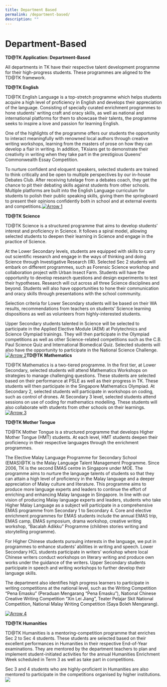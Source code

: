 ```yaml
---
title: Department Based
permalink: /department-based/
description: ""
---
```

# Department-Based

**TD@TK Application: Department-Based**

All departments in TK have their respective talent development programme for their high-progress students. These programmes are aligned to the TD@TK framework.

**TD@TK English**

TD@TK English Language is a top-stretch programme which helps students acquire a high level of proficiency in English and develops their appreciation of the language. Consisting of specially curated enrichment programmes to hone students’ writing craft and oracy skills, as well as national and international platforms for them to showcase their talents, the programme seeks to inspire a love and passion for learning English.

One of the highlights of the programme offers our students the opportunity to interact meaningfully with renowned local authors through creative writing workshops, learning from the masters of prose on how they can develop a flair in writing. In addition, TKsians get to demonstrate their creativity in writing when they take part in the prestigious Queens’ Commonwealth Essay Competition.

To nurture confident and eloquent speakers, selected students are trained to think critically and be open to multiple perspectives by our in-house Debates Club. After receiving tutelage from a debates coach, they get the chance to pit their debating skills against students from other schools. Multiple platforms are built into the English Language curriculum for students to polish their public speaking skills, giving them the springboard to present their opinions confidently both in school and at external events and competitions.[![Arrow 1](https://tanjongkatongsec.moe.edu.sg/wp-content/uploads/2021/02/Arrow-1-300x186.png)](https://tanjongkatongsec.moe.edu.sg/wp-content/uploads/2021/02/Arrow-1.png)

**TD@TK Science**

TD@TK Science is a structured programme that aims to develop students’ interest and proficiency in Science. It follows a spiral model, allowing selected students to deepen their learning in Science and engage in the practice of Science.

At the Lower Secondary levels, students are equipped with skills to carry out scientific research and engage in the ways of thinking and doing Science through Investigative Research (IR). Selected Sec 2 students will embark on different programmes, such as Forensic Science workshop and collaboration project with Urban Insect Farm. Students will have the opportunity to develop research questions and design experiments to test their hypotheses. Research will cut across all three Science disciplines and beyond. Students will also have opportunities to hone their communication and oracy skills through presentations with the school community.

Selection criteria for Lower Secondary students will be based on their WA results, recommendations from teachers on students’ Science learning dispositions as well as volunteers from highly-interested students.   

Upper Secondary students talented in Science will be selected to participate in the Applied Elective Module (AEM) at Polytechnics and Science Olympiad trainings. They will then participate in the Olympiad competitions as well as other Science-related competitions such as the C.B. Paul Science Quiz and International Biomedical Quiz. Selected students will also have the opportunity to participate in the National Science Challenge. [![Arrow 2](https://tanjongkatongsec.moe.edu.sg/wp-content/uploads/2021/02/Arrow-2.png)](https://tanjongkatongsec.moe.edu.sg/wp-content/uploads/2021/02/Arrow-2.png)**TD@TK Mathematics**

TD@TK Mathematics is a two-tiered programme. In the first tier, at Lower Secondary, selected students will attend Mathematics Workshops on strategies to manage challenging questions. These students are selected based on their performance at PSLE as well as their progress in TK. These students will then participate in the Singapore Mathematics Olympiad. At Secondary 2, selected students will participate in workshops on coding, such as control of drones. At Secondary 3 level, selected students attend sessions on use of coding for mathematics modelling. These students will also collaborate with students from other schools on their learnings.[![Arrow 3](https://tanjongkatongsec.moe.edu.sg/wp-content/uploads/2021/02/Arrow-3.png)](https://tanjongkatongsec.moe.edu.sg/wp-content/uploads/2021/02/Arrow-3.png)

**TD@TK Mother Tongue**

TD@TK Mother Tongue is a structured programme that develops Higher Mother Tongue (HMT) students. At each level, HMT students deepen their proficiency in their respective languages through the enrichment programmes.

The Elective Malay Language Programme for Secondary School (EMAS)@TK is the Malay Language Talent Management Programme. Since 2006, TK is the second EMAS centre in Singapore under MOE. The programme aims to nurture the language talents of students so that they can attain a high level of proficiency in the Malay language and a deeper appreciation of Malay culture and literature. This programme aims to produce more language experts and leaders to continue the effort of enriching and enhancing Malay language in Singapore. In line with our vision of producing Malay language experts and leaders, students who take Higher Malay Language as a subject will participate in a comprehensive EMAS programme from Secondary 1 to Secondary 4. Core and elective enrichment programmes for EMAS students include the annual EMAS trip, EMAS camp, EMAS symposium, drama workshop, creative writing workshop, “Bacalah Adikku” Programme (children stories writing and storytelling programme).

For Higher Chinese students pursuing interests in the language, we put in programmes to enhance students’ abilities in writing and speech. Lower Secondary HCL students participate in writers’ workshop where local Chinese writers conduct workshops on literary writing and produce own works under the guidance of the writers. Upper Secondary students participate in speech and writing workshops to further develop their language skills.

The department also identifies high progress learners to participate in writing competitions at the national level, such as the Writing Competition “Pena Emasku” (Peraduan Mengarang “Pena Emasku”), National Chinese Creative Writing Competition “Xin Lei Jiang”, Teater Pelajar Skit National Competition, National Malay Writing Competition (Saya Boleh Mengarang).

[![Arrow 4](https://tanjongkatongsec.moe.edu.sg/wp-content/uploads/2021/02/Arrow-4.png)](https://tanjongkatongsec.moe.edu.sg/wp-content/uploads/2021/02/Arrow-4.png)

**TD@TK Humanities**

TD@TK Humanities is a mentoring-competition programme that enriches Sec 2 to Sec 4 students. These students are selected based on their excellent performances in Humanities in their respective End-of-Year examinations. They are mentored by the department teachers to plan and implement student-initiated activities for the annual Humanities Enrichment Week scheduled in Term 3 as well as take part in competitions.  

Sec 3 and 4 students who are highly-proficient in Humanities are also mentored to participate in the competitions organised by higher institutions.[![](https://tanjongkatongsec.moe.edu.sg/wp-content/uploads/2021/02/Arrow-4.png)](https://tanjongkatongsec.moe.edu.sg/wp-content/uploads/2021/02/Arrow-4.png)